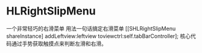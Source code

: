 # HLRightSlipMenu
一个非常轻巧的右滑菜单
用法一句话搞定右滑菜单
[[SHLRightSlipMenu shareInstance] addLeftview:leftview toviewctrl:self.tabBarController];
核心代码通过手势获取触摸点来判断左滑和右滑。

